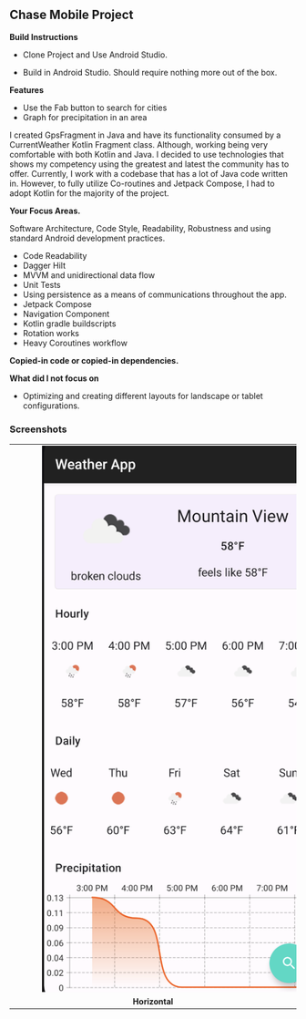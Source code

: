 ## Chase Mobile Project

**Build Instructions**

* Clone Project and Use Android Studio.

- Build in Android Studio. Should require nothing more out of the box.

**Features**
* Use the Fab button to search for cities
* Graph for precipitation in an area

I created GpsFragment in Java and have its functionality consumed by a CurrentWeather Kotlin Fragment class. Although, working being very comfortable with both Kotlin and Java. I decided to use technologies that shows my competency using the greatest and latest the community has to offer. Currently, I work with a codebase that has a lot of Java code written in. However, to fully utilize Co-routines and Jetpack Compose, I had to adopt Kotlin for the majority of the project. 

**Your Focus Areas.**

Software Architecture, Code Style, Readability, Robustness and using standard Android development practices.

* Code Readability
* Dagger Hilt
* MVVM and unidirectional data flow
* Unit Tests
* Using persistence as a means of communications throughout the app.
* Jetpack Compose
* Navigation Component
* Kotlin gradle buildscripts
* Rotation works
* Heavy Coroutines workflow

**Copied-in code or copied-in dependencies.**


**What did I not focus on**
* Optimizing and creating different layouts for landscape or tablet configurations.

### Screenshots
<table>
    <tr>
        <td><img style="width: 350px: height:auto; margin: 0 50px" src="screenshots/phone.png"></img></td>
    </tr>
    <tr>
        <td align="center"><b>Horizontal</b></img></td>
    </tr>
</table>